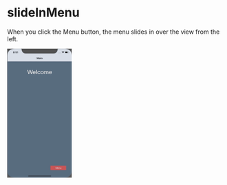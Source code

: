 # slideInMenu

When you click the Menu button, the menu slides in over the view from the left.

<img src="slideInMenuAnim.gif" height=300 width=150>

